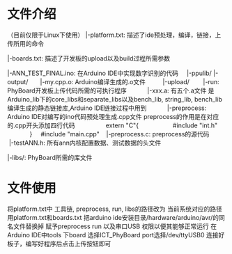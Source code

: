 # 文件介绍 
（目前仅限于Linux下使用）
|-platform.txt: 描述了ide预处理，编译，链接，上传所用的命令

|-boards.txt: 描述了开发板的upload以及build过程所需参数

|-ANN_TEST_FINAL.ino: 在Arduino IDE中实现数字识别的代码
    
|-ppulib/
    |-output/
        |-my.cpp.o: Arduino编译生成的.o文件
      
    |-upload/ 
        |-run: PhyBoard开发板上传代码所需的可执行程序
        
    |-xxx.a: 有五个.a文件 是Arduino_lib下的core_libs和separate_libs以及bench_lib, string_lib, bench_lib编译生成的静态链接库,Arduino IDE链接过程中用到
        
    |-preprocess: Arduino IDE对编写的ino代码预处理生成.cpp文件 preprocess的作用是在对应的.cpp开头添加四行代码
                  extern "C"{
                    #include "int.h"
                  }
                  #include "main.cpp"
    |-preprocess.c: preprocess的源代码
    
    |-testANN.h: 所有ann内核配置数据、测试数据的头文件

|-libs/: PhyBoard所需的库文件


# 文件使用
将platform.txt中 工具链, preprocess, run, libs的路径改为 当前系统对应的路径
用platform.txt和boards.txt 把arduino ide安装目录/hardware/arduino/avr/的同名文件替换掉
赋予preprocess run 以及串口USB 权限以便其能够正常运行
在Arduino IDE中tools 下board 选择ICT_PhyBoard port选择/dev/ttyUSB0
连接好板子，编写好程序后点击上传按钮即可


